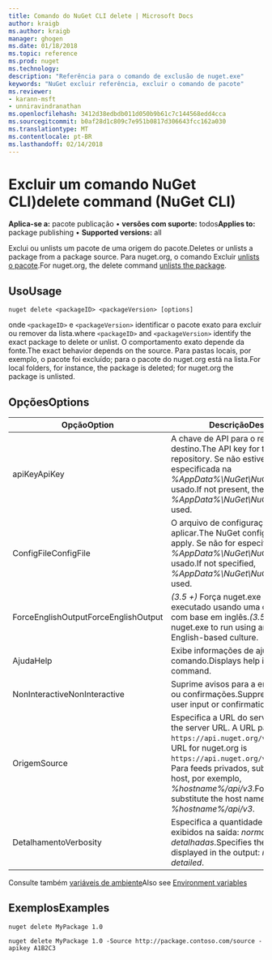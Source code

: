 ```yaml
---
title: Comando do NuGet CLI delete | Microsoft Docs
author: kraigb
ms.author: kraigb
manager: ghogen
ms.date: 01/18/2018
ms.topic: reference
ms.prod: nuget
ms.technology: 
description: "Referência para o comando de exclusão de nuget.exe"
keywords: "NuGet excluir referência, excluir o comando de pacote"
ms.reviewer:
- karann-msft
- unniravindranathan
ms.openlocfilehash: 3412d38edbdb011d050b9b61c7c144568edd4cca
ms.sourcegitcommit: b0af28d1c809c7e951b0817d306643fcc162a030
ms.translationtype: MT
ms.contentlocale: pt-BR
ms.lasthandoff: 02/14/2018
---
```

# <a name="delete-command-nuget-cli"></a><span data-ttu-id="e8c96-104">Excluir um comando NuGet CLI)</span><span class="sxs-lookup"><span data-stu-id="e8c96-104">delete command (NuGet CLI)</span></span>

<span data-ttu-id="e8c96-105">**Aplica-se a:** pacote publicação &bullet; **versões com suporte:** todos</span><span class="sxs-lookup"><span data-stu-id="e8c96-105">**Applies to:** package publishing &bullet; **Supported versions:** all</span></span>

<span data-ttu-id="e8c96-106">Exclui ou unlists um pacote de uma origem do pacote.</span><span class="sxs-lookup"><span data-stu-id="e8c96-106">Deletes or unlists a package from a package source.</span></span> <span data-ttu-id="e8c96-107">Para nuget.org, o comando Excluir [unlists o pacote](../policies/deleting-packages.md).</span><span class="sxs-lookup"><span data-stu-id="e8c96-107">For nuget.org, the delete command [unlists the package](../policies/deleting-packages.md).</span></span>

## <a name="usage"></a><span data-ttu-id="e8c96-108">Uso</span><span class="sxs-lookup"><span data-stu-id="e8c96-108">Usage</span></span>

```cli
nuget delete <packageID> <packageVersion> [options]
```

<span data-ttu-id="e8c96-109">onde `<packageID>` e `<packageVersion>` identificar o pacote exato para excluir ou remover da lista.</span><span class="sxs-lookup"><span data-stu-id="e8c96-109">where `<packageID>` and `<packageVersion>` identify the exact package to delete or unlist.</span></span> <span data-ttu-id="e8c96-110">O comportamento exato depende da fonte.</span><span class="sxs-lookup"><span data-stu-id="e8c96-110">The exact behavior depends on the source.</span></span> <span data-ttu-id="e8c96-111">Para pastas locais, por exemplo, o pacote foi excluído; para o pacote do nuget.org está na lista.</span><span class="sxs-lookup"><span data-stu-id="e8c96-111">For local folders, for instance, the package is deleted; for nuget.org the package is unlisted.</span></span>

## <a name="options"></a><span data-ttu-id="e8c96-112">Opções</span><span class="sxs-lookup"><span data-stu-id="e8c96-112">Options</span></span>

| <span data-ttu-id="e8c96-113">Opção</span><span class="sxs-lookup"><span data-stu-id="e8c96-113">Option</span></span> | <span data-ttu-id="e8c96-114">Descrição</span><span class="sxs-lookup"><span data-stu-id="e8c96-114">Description</span></span> |
| --- | --- |
| <span data-ttu-id="e8c96-115">apiKey</span><span class="sxs-lookup"><span data-stu-id="e8c96-115">ApiKey</span></span> | <span data-ttu-id="e8c96-116">A chave de API para o repositório de destino.</span><span class="sxs-lookup"><span data-stu-id="e8c96-116">The API key for the target repository.</span></span> <span data-ttu-id="e8c96-117">Se não estiverem presentes, especificada na *%AppData%\NuGet\NuGet.Config* é usado.</span><span class="sxs-lookup"><span data-stu-id="e8c96-117">If not present, the one specified in *%AppData%\NuGet\NuGet.Config* is used.</span></span> |
| <span data-ttu-id="e8c96-118">ConfigFile</span><span class="sxs-lookup"><span data-stu-id="e8c96-118">ConfigFile</span></span> | <span data-ttu-id="e8c96-119">O arquivo de configuração do NuGet para aplicar.</span><span class="sxs-lookup"><span data-stu-id="e8c96-119">The NuGet configuration file to apply.</span></span> <span data-ttu-id="e8c96-120">Se não for especificado, *%AppData%\NuGet\NuGet.Config* é usado.</span><span class="sxs-lookup"><span data-stu-id="e8c96-120">If not specified, *%AppData%\NuGet\NuGet.Config* is used.</span></span> |
| <span data-ttu-id="e8c96-121">ForceEnglishOutput</span><span class="sxs-lookup"><span data-stu-id="e8c96-121">ForceEnglishOutput</span></span> | <span data-ttu-id="e8c96-122">*(3.5 +)*  Força nuget.exe para ser executado usando uma cultura invariável, com base em inglês.</span><span class="sxs-lookup"><span data-stu-id="e8c96-122">*(3.5+)* Forces nuget.exe to run using an invariant, English-based culture.</span></span> |
| <span data-ttu-id="e8c96-123">Ajuda</span><span class="sxs-lookup"><span data-stu-id="e8c96-123">Help</span></span> | <span data-ttu-id="e8c96-124">Exibe informações de ajuda para o comando.</span><span class="sxs-lookup"><span data-stu-id="e8c96-124">Displays help information for the command.</span></span> |
| <span data-ttu-id="e8c96-125">NonInteractive</span><span class="sxs-lookup"><span data-stu-id="e8c96-125">NonInteractive</span></span> | <span data-ttu-id="e8c96-126">Suprime avisos para a entrada do usuário ou confirmações.</span><span class="sxs-lookup"><span data-stu-id="e8c96-126">Suppresses prompts for user input or confirmations.</span></span> |
| <span data-ttu-id="e8c96-127">Origem</span><span class="sxs-lookup"><span data-stu-id="e8c96-127">Source</span></span> | <span data-ttu-id="e8c96-128">Especifica a URL do servidor.</span><span class="sxs-lookup"><span data-stu-id="e8c96-128">Specifies the server URL.</span></span> <span data-ttu-id="e8c96-129">A URL para nuget.org é `https://api.nuget.org/v3/index.json`.</span><span class="sxs-lookup"><span data-stu-id="e8c96-129">The URL for nuget.org is `https://api.nuget.org/v3/index.json`.</span></span> <span data-ttu-id="e8c96-130">Para feeds privados, substitua o nome de host, por exemplo, *%hostname%/api/v3*.</span><span class="sxs-lookup"><span data-stu-id="e8c96-130">For private feeds, substitute the host name, for example, *%hostname%/api/v3*.</span></span> |
| <span data-ttu-id="e8c96-131">Detalhamento</span><span class="sxs-lookup"><span data-stu-id="e8c96-131">Verbosity</span></span> | <span data-ttu-id="e8c96-132">Especifica a quantidade de detalhes exibidos na saída: *normal*, *silencioso*, *detalhadas*.</span><span class="sxs-lookup"><span data-stu-id="e8c96-132">Specifies the amount of detail displayed in the output: *normal*, *quiet*, *detailed*.</span></span> |

<span data-ttu-id="e8c96-133">Consulte também [variáveis de ambiente](cli-ref-environment-variables.md)</span><span class="sxs-lookup"><span data-stu-id="e8c96-133">Also see [Environment variables](cli-ref-environment-variables.md)</span></span>

## <a name="examples"></a><span data-ttu-id="e8c96-134">Exemplos</span><span class="sxs-lookup"><span data-stu-id="e8c96-134">Examples</span></span>

```cli
nuget delete MyPackage 1.0

nuget delete MyPackage 1.0 -Source http://package.contoso.com/source -apikey A1B2C3
```
